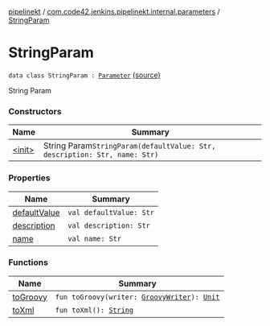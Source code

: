 [pipelinekt](../../index.md) / [com.code42.jenkins.pipelinekt.internal.parameters](../index.md) / [StringParam](./index.md)

# StringParam

`data class StringParam : `[`Parameter`](../../com.code42.jenkins.pipelinekt.core/-parameter/index.md) [(source)](https://github.com/code42/pipelinekt/tree/master/internal/src/main/kotlin/com/code42/jenkins/pipelinekt/internal/parameters/StringParam.kt#L10)

String Param

### Constructors

| Name | Summary |
|---|---|
| [&lt;init&gt;](-init-.md) | String Param`StringParam(defaultValue: Str, description: Str, name: Str)` |

### Properties

| Name | Summary |
|---|---|
| [defaultValue](default-value.md) | `val defaultValue: Str` |
| [description](description.md) | `val description: Str` |
| [name](name.md) | `val name: Str` |

### Functions

| Name | Summary |
|---|---|
| [toGroovy](to-groovy.md) | `fun toGroovy(writer: `[`GroovyWriter`](../../com.code42.jenkins.pipelinekt.core.writer/-groovy-writer/index.md)`): `[`Unit`](https://kotlinlang.org/api/latest/jvm/stdlib/kotlin/-unit/index.html) |
| [toXml](to-xml.md) | `fun toXml(): `[`String`](https://kotlinlang.org/api/latest/jvm/stdlib/kotlin/-string/index.html) |
